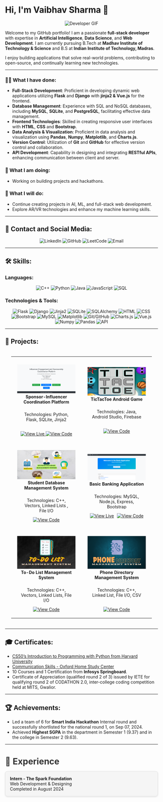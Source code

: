 # Hi, I'm Vaibhav Sharma 👋

<p align="center">
  <img src="https://user-images.githubusercontent.com/74038190/219923823-bf1ce878-c6b8-4faa-be07-93e6b1006521.gif" alt="Developer GIF" width="600px">
</p>

Welcome to my GitHub portfolio! I am a passionate **full-stack developer** with expertise in **Artificial Intelligence**, **Data Science**, and **Web Development**. I am currently pursuing B.Tech at **Madhav Institute of Technology & Science** and B.S at **Indian Institute of Technology, Madras**.

I enjoy building applications that solve real-world problems, contributing to open-source, and continually learning new technologies.

---

### 👨‍💻 What I have done:

- **Full-Stack Development**: Proficient in developing dynamic web applications utilizing **Flask** and **Django** with **jinja2 & Vue.js** for the frontend.
- **Database Management**: Experience with SQL and NoSQL databases, including **MySQL**, **SQLite**, and **PostgreSQL**, facilitating effective data management.
- **Frontend Technologies**: Skilled in creating responsive user interfaces with **HTML**, **CSS** and **Bootstrap**.
- **Data Analysis & Visualization**: Proficient in data analysis and visualization using **Pandas**, **Numpy**, **Matplotlib**, and **Charts.js**.
- **Version Control**: Utilization of **Git** and **GitHub** for effective version control and collaboration.
- **API Development**: Capability in designing and integrating **RESTful APIs**, enhancing communication between client and server.

### 🌱 What I am doing:

- Working on building projects and hackathons.

### 🚀 What I will do:

- Continue creating projects in AI, ML, and full-stack web development.
- Explore AR/VR technologies and enhance my machine learning skills.

---

## 🔗 Contact and Social Media:

<p align="center">
  <a href="https://www.linkedin.com/in/itsVaibhavSharma" target="_blank" style="text-decoration:none;">
    <img src="https://img.shields.io/badge/LinkedIn-0077B5?style=for-the-badge&logo=linkedin&logoColor=white" alt="LinkedIn">
  </a>
  <a href="https://github.com/itsVaibhavSharma" target="_blank" style="text-decoration:none;">
    <img src="https://img.shields.io/badge/GitHub-181717?style=for-the-badge&logo=github" alt="GitHub">
  </a>
  <a href="https://leetcode.com/u/itsVaibhavSharma/" target="_blank" style="text-decoration:none;">
    <img src="https://img.shields.io/badge/LeetCode-FFA116?style=for-the-badge&logo=leetcode&logoColor=black" alt="LeetCode">
  </a>
  <a href="mailto:itsVaibhavSharma007@gmail.com" style="text-decoration:none;">
    <img src="https://img.shields.io/badge/Email-D14836?style=for-the-badge&logo=gmail&logoColor=white" alt="Email">
  </a>
</p>

---

## 🛠️ Skills:

### Languages:

<p align="center">
  <img src="https://img.shields.io/badge/C++-00599C?style=for-the-badge&logo=c%2B%2B&logoColor=white" alt="C++" style="cursor: pointer;">
  <img src="https://img.shields.io/badge/Python-3776AB?style=for-the-badge&logo=python&logoColor=white" alt="Python" style="cursor: pointer;">
  <img src="https://img.shields.io/badge/Java-007396?style=for-the-badge&logo=java&logoColor=white" alt="Java" style="cursor: pointer;">
  <img src="https://img.shields.io/badge/JavaScript-323330?style=for-the-badge&logo=javascript&logoColor=f7df1e" alt="JavaScript" style="cursor: pointer;">
  <img src="https://img.shields.io/badge/SQL-336791?style=for-the-badge&logo=postgresql&logoColor=white" alt="SQL" style="cursor: pointer;">
</p>

### Technologies & Tools:

<p align="center">
  <img src="https://img.shields.io/badge/Flask-000000?style=for-the-badge&logo=flask&logoColor=white" alt="Flask" style="cursor: pointer;">
<img src="https://img.shields.io/badge/Django-092E20?style=for-the-badge&logo=django&logoColor=white" alt="Django" style="cursor: pointer;">
<img src="https://img.shields.io/badge/Jinja2-000000?style=for-the-badge" alt="Jinja2" style="cursor: pointer;">
<img src="https://img.shields.io/badge/SQLite-003B57?style=for-the-badge&logo=sqlite&logoColor=white" alt="SQLite" style="cursor: pointer;">
<img src="https://img.shields.io/badge/SQLAlchemy-4B8BBE?style=for-the-badge" alt="SQLAlchemy" style="cursor: pointer;">
<img src="https://img.shields.io/badge/HTML-E34F26?style=for-the-badge&logo=html5&logoColor=white" alt="HTML" style="cursor: pointer;">
<img src="https://img.shields.io/badge/CSS-1572B6?style=for-the-badge&logo=css3&logoColor=white" alt="CSS" style="cursor: pointer;">
<img src="https://img.shields.io/badge/Bootstrap-563D7C?style=for-the-badge&logo=bootstrap&logoColor=white" alt="Bootstrap" style="cursor: pointer;">
<img src="https://img.shields.io/badge/MySQL-4479A1?style=for-the-badge&logo=mysql&logoColor=white" alt="MySQL" style="cursor: pointer;">
<img src="https://img.shields.io/badge/Matplotlib-003B57?style=for-the-badge" alt="Matplotlib" style="cursor: pointer;">
<img src="https://img.shields.io/badge/Git/GitHub-F05032?style=for-the-badge&logo=git&logoColor=white" alt="Git/GitHub" style="cursor: pointer;">
<img src="https://img.shields.io/badge/Charts.js-F3B30C?style=for-the-badge" alt="Charts.js" style="cursor: pointer;">
<img src="https://img.shields.io/badge/Vue.js-42B883?style=for-the-badge&logo=vue.js&logoColor=white" alt="Vue.js" style="cursor: pointer;">
<img src="https://img.shields.io/badge/Numpy-013243?style=for-the-badge" alt="Numpy" style="cursor: pointer;">
<img src="https://img.shields.io/badge/Pandas-150458?style=for-the-badge" alt="Pandas" style="cursor: pointer;">
<img src="https://img.shields.io/badge/API-4D9F22?style=for-the-badge" alt="API" style="cursor: pointer;">

</p>

---

## 📂 Projects:

<div align="center">

<table style="padding: 20px; border-spacing: 30px;">
  <tr>
    <td align="center" width="50%" style="padding: 20px;">
      <div style="position: relative;">
        <img src="files/iescp.png" alt="Sponsor-Influencer Coordination Platform" width="300px" style="transition: transform 0.3s; cursor: pointer; margin-top:5px;"><br>
        <strong>Sponsor-Influencer Coordination Platform</strong><br>
        <p style="padding: 10px; height: 40px; overflow: hidden;">Technologies: Python, Flask, SQLite, Jinja2</p>
        <a href="https://iescp.vercel.app">
          <img src="https://img.shields.io/badge/View%20Live-009688?style=for-the-badge" alt="View Live">
        </a>
        <a href="https://github.com/itsVaibhavSharma/IESCP">
          <img src="https://img.shields.io/badge/View%20Code-181717?style=for-the-badge&logo=github" alt="View Code">
        </a>
      </div>
    </td>
    <td align="center" width="50%" style="padding: 20px;">
      <div style="position: relative;">
        <img src="files/tictactoe.png" alt="TicTacToe Android Game" width="300px" style="margin-top:5px; transition: transform 0.3s; cursor: pointer;"><br>
        <strong>TicTacToe Android Game</strong><br>
        <p style="padding: 10px; height: 40px; overflow: hidden;">Technologies: Java, Android Studio, Firebase</p>
        <a href="https://github.com/itsVaibhavSharma/TicTacToe">
          <img src="https://img.shields.io/badge/View%20Code-181717?style=for-the-badge&logo=github" alt="View Code">
        </a>
      </div>
    </td>
  </tr>
  <tr>
    <td align="center" width="50%" style="padding: 20px;">
      <div style="position: relative;">
        <img src="files/sdms.jpg" alt="Student Database Management System" width="300px" style="margin-top:5px; transition: transform 0.3s; cursor: pointer;"><br>
        <strong>Student Database Management System</strong><br>
        <p style="padding: 10px; height: 40px; overflow: hidden;">Technologies: C++, Vectors, Linked Lists ,<br> File I/O</p>
        <div style="display: flex; justify-content: center;">
          <a href="https://github.com/itsVaibhavSharma/Student-Database-Management-System">
            <img src="https://img.shields.io/badge/View%20Code-181717?style=for-the-badge&logo=github" alt="View Code">
          </a>
        </div>
      </div>
    </td>
    <td align="center" width="50%" style="padding: 20px;">
      <div style="position: relative;">
        <img src="files/bba.png" alt="Basic Banking Application" width="300px" style="margin-top:5px; transition: transform 0.3s; cursor: pointer;"><br>
        <strong>Basic Banking Application</strong><br>
        <p style="padding: 10px; height: 40px; overflow: hidden;">Technologies: MySQL, Node.js, Express, Bootstrap</p>
        <div style="display: flex; justify-content: center;">
          <a href="https://basic-banking-application-mocha.vercel.app/">
            <img src="https://img.shields.io/badge/View%20Live-009688?style=for-the-badge" alt="View Live">
          </a>
          <a href="https://github.com/itsVaibhavSharma/Phone-Directory-Management-System" style="margin-left: 10px;">
            <img src="https://img.shields.io/badge/View%20Code-181717?style=for-the-badge&logo=github" alt="View Code">
          </a>
        </div>
      </div>
    </td>
  </tr>
  <tr>
    <td align="center" width="50%" style="padding: 20px;">
      <div style="position: relative;">
        <img src="files/TO-DO LIST.png" alt="To-Do List Management System" width="300px" style="margin-top:5px; transition: transform 0.3s; cursor: pointer;"><br>
        <strong>To-Do List Management System</strong><br>
        <p style="padding: 10px; height: 40px; overflow: hidden;">Technologies: C++, Vectors, Linked Lists, File I/O</p>
        <div style="display: flex; justify-content: center;">
          <a href="https://github.com/itsVaibhavSharma/To-Do-List-Management-System">
            <img src="https://img.shields.io/badge/View%20Code-181717?style=for-the-badge&logo=github" alt="View Code">
          </a>
        </div>
      </div>
    </td>
    <td align="center" width="50%" style="padding: 20px;">
      <div style="position: relative;">
        <img src="files/PHONEdir.png" alt="Phone Directory Management System" width="300px" style="margin-top:5px; transition: transform 0.3s; cursor: pointer;"><br>
        <strong>Phone Directory Management System</strong><br>
        <p style="padding: 10px; height: 40px; overflow: hidden;">Technologies: C++, Linked List, File I/O, CSV</p>
        <div style="display: flex; justify-content: center;">
          <a href="https://github.com/itsVaibhavSharma/Phone-Directory-Management-System">
            <img src="https://img.shields.io/badge/View%20Code-181717?style=for-the-badge&logo=github" alt="View Code">
          </a>
        </div>
      </div>
    </td>
  </tr>
</table>

</div>

---

## 🎓 Certificates:

- [CS50’s Introduction to Programming with Python from Harvard University](https://certificates.cs50.io/fe81723e-d4e4-4fca-a03e-535eff7fc93e.pdf?size=letter)
- [Communication Skills - Oxford Home Study Center](https://oxford-home-study-link.com)
- 10 Courses and 1 Certification from **Infosys Springboard**.
- Certificate of Appreciation (qualified round 2 of 3) issued by IETE for qualifying round 2 of CODATHON 2.0, inter-college
  coding competition held at MITS, Gwalior.

---

## 🏆 Achievements:

- Led a team of 6 for **Smart India Hackathon** Internal round and successfully shortlisted for the national round 1, on Sep 07, 2024.
- Achieved **Highest SGPA** in the department in Semester 1 (9.37) and in the college in Semester 2 (9.63).

---

<h2 style="font-size: 2em; margin-bottom: 15px; color: #333;">💼 Experience</h2>

<div style="margin: 10px 0; padding: 15px; border: 1px solid #e0e0e0; border-radius: 8px; background-color: #f5f5f5; box-shadow: 0 2px 5px rgba(0, 0, 0, 0.1);">
  <strong>Intern - The Spark Foundation</strong>
  <br>Web Development & Designing
  <br>Completed in August 2024
</div>

